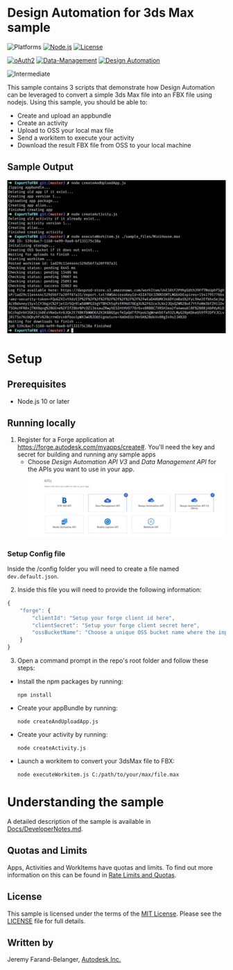 # Design Automation for 3ds Max sample

![Platforms](https://img.shields.io/badge/platform-windows%20%7C%20osx%20%7C%20linux-lightgray.svg)
[![Node.js](https://img.shields.io/badge/Node.js-10-blue.svg)](https://nodejs.org/)
[![License](https://img.shields.io/badge/license-MIT-blue.svg)](http://opensource.org/licenses/MIT)
	
[![oAuth2](https://img.shields.io/badge/oAuth2-v1-green.svg)](http://developer.autodesk.com/)
[![Data-Management](https://img.shields.io/badge/data%20management-v2-blue.svg)](http://developer.autodesk.com/)
[![Design Automation](https://img.shields.io/badge/design%20automation-v3-blue.svg)](https://forge.autodesk.com/api/design-automation-cover-page/)

![Intermediate](https://img.shields.io/badge/Level-Basic-green.svg)


This sample contains 3 scripts that demonstrate how Design Automation can be leveraged to convert a simple 3ds Max file into an FBX file using nodejs. Using this sample, you should be able to:

- Create and upload an appbundle
- Create an activity
- Upload to OSS your local max file
- Send a workitem to execute your activity
- Download the result FBX file from OSS to your local machine


## Sample Output

![](./thumbnail.png)

# Setup

## Prerequisites
* Node.js 10 or later

## Running locally

1. Register for a Forge application at https://forge.autodesk.com/myapps/create#. You'll need the key and secret for building and running any sample apps
    * Choose *Design Automation API V3* and *Data Management API* for the APIs you want to use in your app.
    ![](./forgeAPIs.png)
    
### Setup Config file
Inside the /config folder you will need to create a file named ```dev.default.json```.

2. Inside this file you will need to provide the following information:

```javascript
{
	"forge": {
		"clientId": "Setup your forge client id here",
		"clientSecret": "Setup your forge client secret here",
		"ossBucketName": "Choose a unique OSS bucket name where the inputs and output will be uploaded must be of the form [-_.a-z0-9]{3,128} "
	}
}
```
 
3. Open a command prompt in the repo's root folder and follow these steps: 

- Install the npm packages by running: 
	
	```
	npm install
	```
 
- Create your appBundle by running:
	
	```
	node createAndUploadApp.js
	```

- Create your activity by running:
	
	```
	node createActivity.js
	```

- Launch a workitem to convert your 3dsMax file to FBX:
	
	```
	node executeWorkitem.js C:/path/to/your/max/file.max
	```

# Understanding the sample
A detailed description of the sample is available in [Docs/DeveloperNotes.md](./docs/DeveloperNotes.md).


## Quotas and Limits
Apps, Activities and WorkItems have quotas and limits. To find out more information on this can be found in [Rate Limits and Quotas](https://forge.autodesk.com/en/docs/design-automation/v3/developers_guide/quotas/).

## License

This sample is licensed under the terms of the [MIT License](http://opensource.org/licenses/MIT). Please see the [LICENSE](LICENSE) file for full details.

## Written by

Jeremy Farand-Belanger, [Autodesk Inc.](http://autodesk.com)
